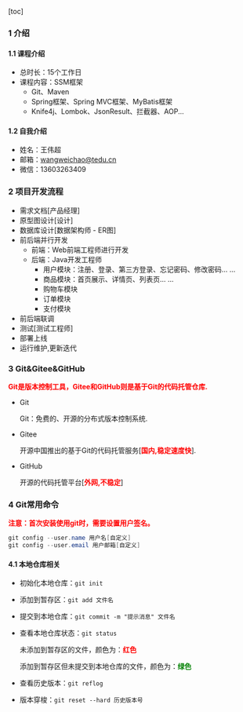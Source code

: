 [toc]

### 1 介绍

#### 1.1 课程介绍

* 总时长：15个工作日
* 课程内容：SSM框架
  * Git、Maven
  * Spring框架、Spring MVC框架、MyBatis框架
  * Knife4j、Lombok、JsonResult、拦截器、AOP...

#### 1.2 自我介绍

* 姓名：王伟超
* 邮箱：wangweichao@tedu.cn
* 微信：13603263409

### 2 项目开发流程

* 需求文档[产品经理]
* 原型图设计[设计]
* 数据库设计[数据架构师 - ER图]
* 前后端并行开发
  * 前端：Web前端工程师进行开发
  * 后端：Java开发工程师
    * 用户模块：注册、登录、第三方登录、忘记密码、修改密码... ...
    * 商品模块：首页展示、详情页、列表页... ...
    * 购物车模块
    * 订单模块
    * 支付模块
* 前后端联调
* 测试[测试工程师]
* 部署上线
* 运行维护,更新迭代

### 3 Git&Gitee&GitHub

<font color=red>**Git是版本控制工具，Gitee和GitHub则是基于Git的代码托管仓库.**</font>

- Git

  Git：免费的、开源的分布式版本控制系统.

- Gitee

  开源中国推出的基于Git的代码托管服务[<font color=red>**国内,稳定速度快**</font>].

- GitHub

  开源的代码托管平台[<font color=red>**外网,不稳定**</font>]

### 4 Git常用命令

<font color=red>**注意：首次安装使用git时，需要设置用户签名。**</font>

```java
git config --user.name 用户名[自定义]
git config --user.email 用户邮箱[自定义]
```

#### 4.1 本地仓库相关

* 初始化本地仓库：`git init`

* 添加到暂存区：`git add 文件名`

* 提交到本地仓库：`git commit -m "提示消息" 文件名`

* 查看本地仓库状态：`git status`

  未添加到暂存区的文件，颜色为：<font color=red>**红色**</font>

  添加到暂存区但未提交到本地仓库的文件，颜色为：<font color=green>**绿色**</font>

* 查看历史版本：`git reflog`

* 版本穿梭：`git reset --hard 历史版本号`



















